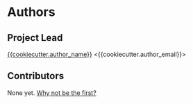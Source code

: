 # Authors

## Project Lead
[{{cookiecutter.author_name}}](https://{{cookiecutter.remote_provider|lower}}.com/{{cookiecutter.git_user}}) &lt;{{cookiecutter.author_email}}&gt;

## Contributors
None yet. [Why not be the first?](CONTRIBUTING.md)

